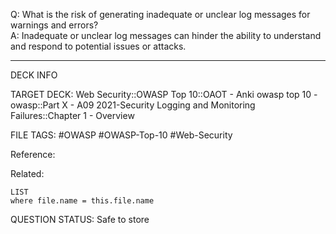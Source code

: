 Q: What is the risk of generating inadequate or unclear log messages for warnings and errors?  
A: Inadequate or unclear log messages can hinder the ability to understand and respond to potential issues or attacks.
<!--ID: 1697070647751-->

---

DECK INFO

TARGET DECK: Web Security::OWASP Top 10::OAOT - Anki owasp top 10 - owasp::Part X - A09 2021-Security Logging and Monitoring Failures::Chapter 1 - Overview

FILE TAGS: #OWASP #OWASP-Top-10 #Web-Security

Reference:

Related:

```dataview
LIST
where file.name = this.file.name
```

QUESTION STATUS: Safe to store